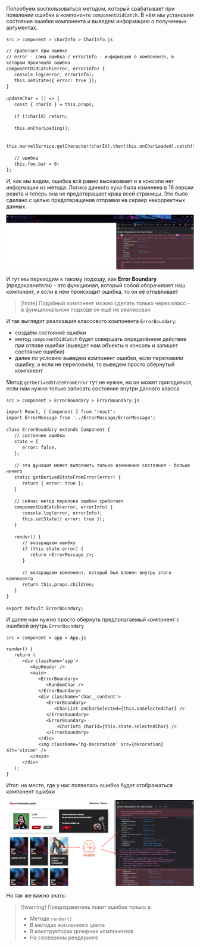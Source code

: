
Попробуем воспользоваться методом, который срабатывает при появлении ошибки в компоненте `componentDidCatch`. В нём мы установим состояние ошибки компонента и выведем информацию о полученных аргументах.

`src > component > charInfo > CharInfo.js`
```JS
// сработает при ошибке  
// error - сама ошибка / errorInfo - информация о компоненте, в котором произошла ошибка  
componentDidCatch(error, errorInfo) {  
   console.log(error, errorInfo);  
   this.setState({ error: true });  
}  
  
updateChar = () => {  
   const { charId } = this.props;  
  
   if (!charId) return;  
  
   this.onCharLoading();  
  
   this.marvelService.getCharacter(charId).then(this.onCharLoaded).catch(this.onError);  
  
   // ошибка  
   this.foo.bar = 0;  
};
```

И, как мы видим, ошибка всё равно выскакивает и в консоли нет информации из метода. Логика данного хука была изменена в 16 версии реакта и теперь она не предотвращает краш всей страницы. Это было сделано с целью предотвращения отправки на сервер некорректных данных. 

![](_png/f83cf0f8d3f5709da8e7f00a48bfb9f7.png)

И тут мы переходим к такому подходу, как **Error Boundary** (предохранители) - это функционал, который собой оборачивает наш компонент, и если в нём происходит ошибка, то он её отлавливает

>[!note] Подобный компонент можно сделать только через класс - в функциональном подходе он ещё не реализован 

И так выглядит реализация классового компонента `ErrorBoundary`:
- создаём состояние ошибки
- метод `componentDidCatch` будет совершать определённое действие при отлове ошибки (выведет нам объекты в консоль и запишет состояние ошибки)
- далее по условию выведем компонент ошибки, если переловили ошибку, а если не переловили, то выведем просто обёрнутый компонент

Метод `getDerivedStateFromError` тут не нужен, но он может пригодиться, если нам нужно только записать состояние внутри данного класса

`src > component > ErrorBoundary > ErrorBoundary.js`
```JS
import React, { Component } from 'react';  
import ErrorMessage from '../ErrorMessage/ErrorMessage';  
  
class ErrorBoundary extends Component {  
   // состояние ошибки  
   state = {  
      error: false,  
   };  
  
   // эта функция может выполнить только изменение состояния - больше ничего  
   static getDerivedStateFromError(error) {  
      return { error: true };  
   }  
  
   // сейчас метод перелова ошибки сработает  
   componentDidCatch(error, errorInfo) {  
      console.log(error, errorInfo);  
      this.setState({ error: true });  
   }  
  
   render() {  
      // возвращаем ошибку  
      if (this.state.error) {  
         return <ErrorMessage />;  
      }  
  
      // возвращаем компонент, который был вложен внутрь этого компонента  
      return this.props.children;  
   }  
}  
  
export default ErrorBoundary;
```

И далее нам нужно просто обернуть предполагаемый компонент с ошибкой внутрь `ErrorBoundary`

`src > component > app > App.js`
```JS
render() {  
   return (  
      <div className='app'>  
         <AppHeader />  
         <main>            
	        <ErrorBoundary>  
               <RandomChar />  
            </ErrorBoundary>  
            <div className='char__content'>  
               <ErrorBoundary>  
                  <CharList onCharSelected={this.onSelectedChar} />  
               </ErrorBoundary>  
               <ErrorBoundary>                  
	               <CharInfo charId={this.state.selectedChar} />  
               </ErrorBoundary>  
            </div>  
            <img className='bg-decoration' src={decoration} alt='vision' />  
         </main>  
      </div>  
   );  
}
```

Итог: на месте, где у нас появилась ошибка будет отображаться компонент ошибки

![](_png/d0cf7d92f5dcb6317572014ca255ea31.png)

Но так же важно знать:

>[!warning] Предохранитель ловит ошибки только в:
>- Методе `render()`
>- В методах жизненного цикла
>- В конструкторах дочерних компонентов
>- На серверном рендеринге
